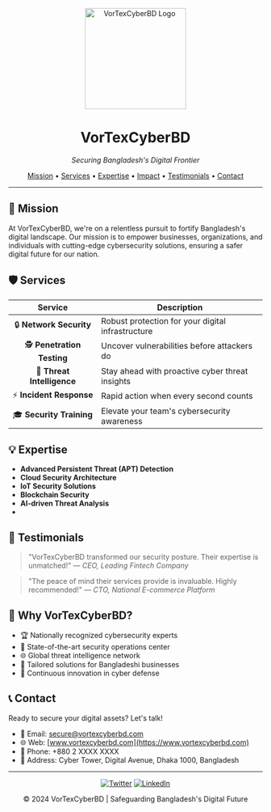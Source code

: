<p align="center">
  <img src="https://via.placeholder.com/200" alt="VorTexCyberBD Logo" width="200">
</p>

<h1 align="center">VorTexCyberBD</h1>

<p align="center">
  <em>Securing Bangladesh's Digital Frontier</em>
</p>

<p align="center">
  <a href="#mission">Mission</a> •
  <a href="#services">Services</a> •
  <a href="#expertise">Expertise</a> •
  <a href="#impact">Impact</a> •
  <a href="#testimonials">Testimonials</a> •
  <a href="#contact">Contact</a>
</p>

---

## 🚀 Mission

At VorTexCyberBD, we're on a relentless pursuit to fortify Bangladesh's digital landscape. Our mission is to empower businesses, organizations, and individuals with cutting-edge cybersecurity solutions, ensuring a safer digital future for our nation.

## 🛡️ Services

| Service | Description |
|:-------:|-------------|
| 🔒 **Network Security** | Robust protection for your digital infrastructure |
| 🕵️ **Penetration Testing** | Uncover vulnerabilities before attackers do |
| 🧠 **Threat Intelligence** | Stay ahead with proactive cyber threat insights |
| ⚡ **Incident Response** | Rapid action when every second counts |
| 🎓 **Security Training** | Elevate your team's cybersecurity awareness |

## 💡 Expertise

- **Advanced Persistent Threat (APT) Detection**
- **Cloud Security Architecture**
- **IoT Security Solutions**
- **Blockchain Security**
- **AI-driven Threat Analysis**
- 
## 💬 Testimonials

> "VorTexCyberBD transformed our security posture. Their expertise is unmatched!" 
> — *CEO, Leading Fintech Company*

> "The peace of mind their services provide is invaluable. Highly recommended!"
> — *CTO, National E-commerce Platform*

## 🌟 Why VorTexCyberBD?

- 🏆 Nationally recognized cybersecurity experts
- 🔬 State-of-the-art security operations center
- 🌐 Global threat intelligence network
- 🤝 Tailored solutions for Bangladeshi businesses
- 🚀 Continuous innovation in cyber defense

## 📞 Contact

Ready to secure your digital assets? Let's talk!

- 📧 Email: secure@vortexcyberbd.com
- 🌐 Web: [www.vortexcyberbd.com](https://www.vortexcyberbd.com)
- 📱 Phone: +880 2 XXXX XXXX
- 🏢 Address: Cyber Tower, Digital Avenue, Dhaka 1000, Bangladesh

---

<p align="center">
  <a href="https://twitter.com/vortexcyberbd"><img src="https://img.shields.io/badge/Twitter-Follow-1DA1F2?style=for-the-badge&logo=twitter" alt="Twitter"></a>
  <a href="https://www.linkedin.com/company/vortexcyberbd"><img src="https://img.shields.io/badge/LinkedIn-Connect-0077B5?style=for-the-badge&logo=linkedin" alt="LinkedIn"></a>
</p>

<p align="center">
  © 2024 VorTexCyberBD | Safeguarding Bangladesh's Digital Future
</p>
